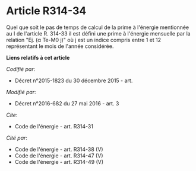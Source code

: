 # Article R314-34

Quel que soit le pas de temps de calcul de la prime à l'énergie mentionnée au I de l'article R. 314-33 il est défini une
prime à l'énergie mensuelle par la relation "Ej. (α Te-M0 j)" où j est un indice compris entre 1 et 12 représentant le mois
de l'année considérée.

**Liens relatifs à cet article**

_Codifié par_:

  - Décret n°2015-1823 du 30 décembre 2015 - art.

_Modifié par_:

  - Décret n°2016-682 du 27 mai 2016 - art. 3

_Cite_:

  - Code de l'énergie - art. R314-31

_Cité par_:

  - Code de l'énergie - art. R314-38 (V)
  - Code de l'énergie - art. R314-47 (V)
  - Code de l'énergie - art. R314-49 (V)
